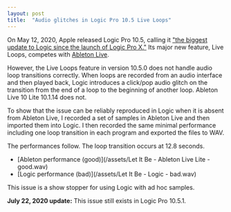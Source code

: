 ```yaml
---
layout: post
title:  "Audio glitches in Logic Pro 10.5 Live Loops"
---
```


On May 12, 2020, Apple released Logic Pro 10.5, calling it ["the biggest update
to Logic since the launch of Logic Pro X."](https://www.apple.com/newsroom/2020/05/apple-unveils-biggest-update-to-logic-since-the-launch-of-logic-pro-x/)
Its major new feature, Live Loops, competes with [Ableton
Live](https://www.ableton.com/en/live/).

However, the Live Loops feature in version 10.5.0 does not handle audio loop
transitions correctly.  When loops are recorded from an audio interface and
then played back, Logic introduces a click/pop audio glitch on the transition
from the end of a loop to the beginning of another loop.  Ableton Live 10 Lite
10.1.14 does not.

To show that the issue can be reliably reproduced in Logic when it is absent
from Ableton Live, I recorded a set of samples in Ableton Live and then
imported them into Logic.  I then recorded the same minimal performance
including one loop transition in each program and exported the files to WAV.

The performances follow.  The loop transition occurs at 12.8 seconds.

* [Ableton performance (good)](/assets/Let It Be - Ableton Live Lite - good.wav)
* [Logic performance (bad)](/assets/Let It Be - Logic - bad.wav)

This issue is a show stopper for using Logic with ad hoc samples.

**July 22, 2020 update:** This issue still exists in Logic Pro 10.5.1.
